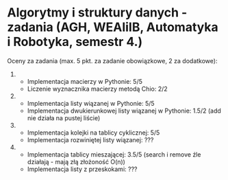 # Algorytmy i struktury danych - zadania (AGH, WEAIiIB, Automatyka i Robotyka, semestr 4.)

Oceny za zadania (max. 5 pkt. za zadanie obowiązkowe, 2 za dodatkowe):
1. - Implementacja macierzy w Pythonie: 5/5
   - Liczenie wyznacznika macierzy metodą Chio: 2/2
   
2. - Implementacja listy wiązanej w Pythonie: 5/5
   - Implementacja dwukierunkowej listy wiązanej w Pythonie: 1.5/2 (add nie działa na pustej liście)
   
3. - Implementacja kolejki na tablicy cyklicznej: 5/5
   - Implementacja rozwiniętej listy wiązanej: ???

4. - Implementacja tablicy mieszającej: 3.5/5 (search i remove źle działają - mają złą złożoność O(n))
   - Implementacja listy z przeskokami: ???
